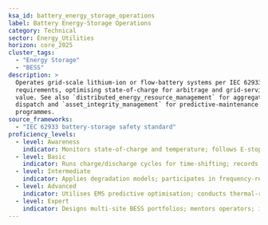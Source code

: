 ```yaml
---
ksa_id: battery_energy_storage_operations
label: Battery Energy-Storage Operations
category: Technical
sector: Energy_Utilities
horizon: core_2025
cluster_tags:
  - "Energy Storage"
  - "BESS"
description: >
  Operates grid-scale lithium-ion or flow-battery systems per IEC 62933 safety
  requirements, optimising state-of-charge for arbitrage and grid-services
  value. See also `distributed_energy_resource_management` for aggregation
  dispatch and `asset_integrity_management` for predictive-maintenance
  programmes.
source_frameworks:
  - "IEC 62933 battery-storage safety standard"
proficiency_levels:
  - level: Awareness
    indicator: Monitors state-of-charge and temperature; follows E-stop procedures.
  - level: Basic
    indicator: Runs charge/discharge cycles for time-shifting; records performance.
  - level: Intermediate
    indicator: Applies degradation models; participates in frequency-regulation markets.
  - level: Advanced
    indicator: Utilises EMS predictive optimisation; conducts thermal-runaway prevention tests.
  - level: Expert
    indicator: Designs multi-site BESS portfolios; mentors operators; integrates second-life battery modules.
---
```

